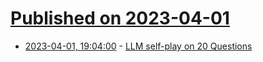 # [Published on 2023-04-01](index.md)

* [2023-04-01, 19:04:00](https://lobste.rs/s/lylcrd/llm_self_play_on_20_questions) - [LLM self-play on 20 Questions](https://evanthebouncy.medium.com/llm-self-play-on-20-questions-dee7a8c63377)
